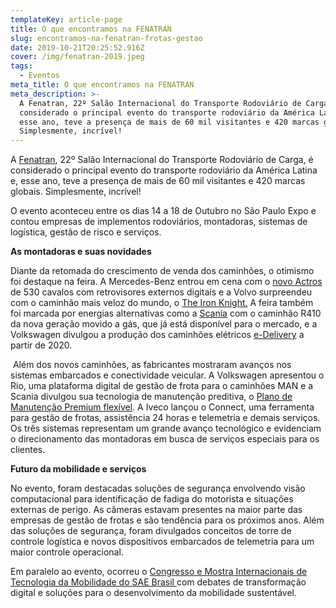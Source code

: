 ```yaml
---
templateKey: article-page
title: O que encontramos na FENATRAN
slug: encontramos-na-fenatran-frotas-gestao
date: 2019-10-21T20:25:52.916Z
cover: /img/fenatran-2019.jpeg
tags:
  - Eventos
meta_title: O que encontramos na FENATRAN
meta_description: >-
  A Fenatran, 22º Salão Internacional do Transporte Rodoviário de Carga, é
  considerado o principal evento do transporte rodoviário da América Latina e,
  esse ano, teve a presença de mais de 60 mil visitantes e 420 marcas globais.
  Simplesmente, incrível!
---
```

A [Fenatran](https://www.fenatran.com.br/), 22º Salão Internacional do Transporte Rodoviário de Carga, é considerado o principal evento do transporte rodoviário da América Latina e, esse ano, teve a presença de mais de 60 mil visitantes e 420 marcas globais. Simplesmente, incrível!

O evento aconteceu entre os dias 14 a 18 de Outubro no São Paulo Expo e contou empresas de implementos rodoviários, montadoras, sistemas de logística, gestão de risco e serviços. 

**As montadoras e suas novidades**

Diante da retomada do crescimento de venda dos caminhões, o otimismo foi destaque na feira. A Mercedes-Benz entrou em cena com o [novo Actros](https://novoactros-mercedesbenz.com.br) de 530 cavalos com retrovisores externos digitais e a Volvo surpreendeu com o caminhão mais veloz do mundo, o [The Iron Knight.](https://www.volvotrucks.com.br/pt-br/news/blog/fenatran/the-iron-knight-na-america-latina.html) A feira também foi marcada por energias alternativas como a [Scania](https://www.scania.com/) com o caminhão R410 da nova geração movido a gás, que já está disponível para o mercado, e a Volkswagen divulgou a produção dos caminhões elétricos [e-Delivery](https://www.novodelivery.com.br/) a partir de 2020.

 Além dos novos caminhões, as fabricantes mostraram avanços nos sistemas embarcados e conectividade veicular. A Volkswagen apresentou o Rio, uma plataforma digital de gestão de frota para o caminhões MAN e a Scania divulgou sua tecnologia de manutenção preditiva, o [Plano de Manutenção Premium flexível](https://www.scania.com/br/pt/home/experience-scania/news-and-events/News/archive/20181/10/default-press-release2111.html). A Iveco lançou o Connect, uma ferramenta para gestão de frotas, assistência 24 horas e telemetria e demais serviços. Os três sistemas representam um grande avanço tecnológico e evidenciam o direcionamento das montadoras em busca de serviços especiais para os clientes.

**Futuro da mobilidade e serviços**

No evento, foram destacadas soluções de segurança envolvendo visão computacional para identificação de fadiga do motorista e situações externas de perigo. As câmeras estavam presentes na maior parte das empresas de gestão de frotas e são tendência para os próximos anos. Além das soluções de segurança, foram divulgados conceitos de torre de controle logística e novos dispositivos embarcados de telemetria para um maior controle operacional.

Em paralelo ao evento, ocorreu o [Congresso e Mostra Internacionais de Tecnologia da Mobilidade do SAE Brasil ](http://portal.saebrasil.org.br/portal/evento/congresso-sae-brasil-2019)com debates de transformação digital e soluções para o desenvolvimento da mobilidade sustentável.
